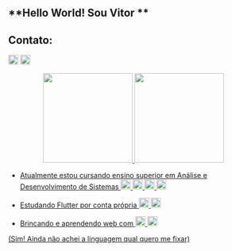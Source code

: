 ## **Hello World! Sou Vitor **

## Contato:
<a href="https://www.linkedin.com/public-profile/settings?lipi=urn%3Ali%3Apage%3Ad_flagship3_profile_self_edit_contact-info%3BNABM7IfHQdu0B0DW%2FpdhOw%3D%3D" ><img heigh=20rem width=20rem src="https://cdn.jsdelivr.net/gh/devicons/devicon/icons/linkedin/linkedin-original.svg" /></a>
<a href="https://www.linkedin.com/public-profile/settings?lipi=urn%3Ali%3Apage%3Ad_flagship3_profile_self_edit_contact-info%3BNABM7IfHQdu0B0DW%2FpdhOw%3D%3D" ><img heigh=20rem width=20rem src="https://cdn.jsdelivr.net/gh/devicons/devicon/icons/linkedin/linkedin-original.svg" /></a>

<div align="center">
  <a href="https://www.linkedin.com/in/vitor-zucon-9969a41bb">
  <img height="180em" src="https://github-readme-stats.vercel.app/api?username=vitorZu&show_icons=true&theme=dark&include_all_commits=true&count_private=true"/>
  <img height="180em" src="https://github-readme-stats.vercel.app/api/top-langs/?username=vitorZu&layout=compact&langs_count=7&theme=dark"/>
</div>
  
* Atualmente estou cursando ensino superior em Análise e Desenvolvimento de Sistemas <img heigh=20rem width=20rem src="https://cdn.jsdelivr.net/gh/devicons/devicon/icons/cplusplus/cplusplus-original.svg" /> <img heigh=20rem width=20rem src="https://cdn.jsdelivr.net/gh/devicons/devicon/icons/html5/html5-original.svg" /> <img heigh=20rem width=20rem src="https://cdn.jsdelivr.net/gh/devicons/devicon/icons/css3/css3-original.svg" /> <img heigh=20rem width=20rem src="https://cdn.jsdelivr.net/gh/devicons/devicon/icons/javascript/javascript-original.svg" /> 
          
* Estudando Flutter por conta própria <img heigh=20rem width=20rem src="https://cdn.jsdelivr.net/gh/devicons/devicon/icons/flutter/flutter-original.svg" /> <img heigh=20rem width=20rem src="https://cdn.jsdelivr.net/gh/devicons/devicon/icons/dart/dart-original.svg" /> 
          
* Brincando e aprendendo web com <img heigh=20rem width=20rem src="https://cdn.jsdelivr.net/gh/devicons/devicon/icons/python/python-original.svg" /> <img heigh=20rem width=20rem src="https://cdn.jsdelivr.net/gh/devicons/devicon/icons/django/django-plain.svg" />
          
(Sim! Ainda não achei a linguagem qual quero me fixar)
